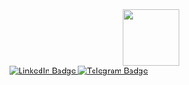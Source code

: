 <div id="header" align="center">
  <img src="https://media.giphy.com/media/gkR94v1ok56OAkg8o1/giphy.gif" width="100"/>
</div>
<div id="badges align="center">
  <a href="https://www.linkedin.com/in/rinat-muzhaurov-14b249240/">
    <img src="https://img.shields.io/badge/LinkedIn-blue?style=for-the-badge&logo=linkedin&logoColor=white" alt="LinkedIn Badge"/>
  </a>
  <a href="https://t.me/luftwafli">
    <img src="https://img.shields.io/badge/Telegram-blue?style=for-the-badge&logo=telegram&logoColor=white" alt="Telegram Badge"/>
  </a>
</div>
<img src="https://komarev.com/ghpvc/?username=rinatmujaurov&style=flat-square&color=blue" alt=""/>
